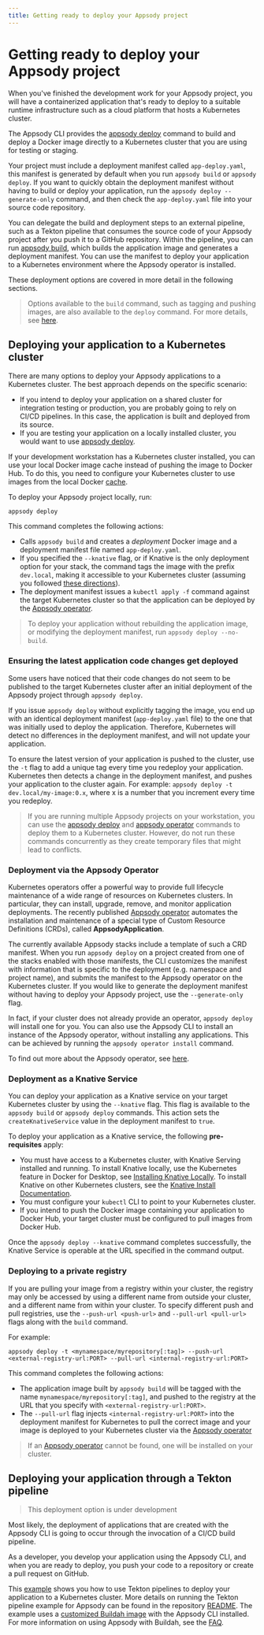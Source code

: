```yaml
---
title: Getting ready to deploy your Appsody project
---
```


# Getting ready to deploy your Appsody project
When you've finished the development work for your Appsody project, you will have a containerized application that's ready to deploy to a suitable runtime infrastructure such as a cloud platform that hosts a Kubernetes cluster.

The Appsody CLI provides the [appsody deploy](/docs/cli-commands/#appsody-deploy) command to build and deploy a Docker image directly to a Kubernetes cluster that you are using for testing or staging.

Your project must include a deployment manifest called `app-deploy.yaml`, this manifest is generated by default when you run `appsody build` or `appsody deploy`. If you want to quickly obtain the deployment manifest without having to build or deploy your application, run the `appsody deploy --generate-only` command, and then check the `app-deploy.yaml` file into your source code repository.

You can delegate the build and deployment steps to an external pipeline, such as a Tekton pipeline that consumes the source code of your Appsody project after you push it to a GitHub repository. Within the pipeline, you can run [appsody build](/docs/using-appsody/building), which builds the application image and generates a deployment manifest. You can use the manifest to deploy your application to a Kubernetes environment where the Appsody operator is installed.

These deployment options are covered in more detail in the following sections.
> Options available to the `build` command, such as tagging and pushing images, are also available to the `deploy` command. For more details, see [here](/docs/using-appsody/building/#tagging-your-application-image).

## Deploying your application to a Kubernetes cluster
There are many options to deploy your Appsody applications to a Kubernetes cluster. The best approach depends on the specific scenario:
- If you intend to deploy your application on a shared cluster for integration testing or production, you are probably going to rely on CI/CD pipelines. In this case, the application is built and deployed from its source.
- If you are testing your application on a locally installed cluster, you would want to use [appsody deploy](/docs/cli-commands/#appsody-deploy).

If your development workstation has a Kubernetes cluster installed, you can use your local Docker image cache instead of pushing the image to Docker Hub. To do this, you need to configure your Kubernetes cluster to use images from the local Docker [cache](https://kubernetes.io/docs/concepts/containers/images/#pre-pulled-images).

To deploy your Appsody project locally, run:
```
appsody deploy
```
This command completes the following actions:

- Calls `appsody build` and creates a *deployment* Docker image and a deployment manifest file named `app-deploy.yaml`.
- If you specified the `--knative` flag, or if Knative is the only deployment option for your stack, the command tags the image with the prefix `dev.local`, making it accessible to your Kubernetes cluster (assuming you followed [these directions](/docs/using-appsody/installing-knative-locally)).
- The deployment manifest issues a `kubectl apply -f` command against the target Kubernetes cluster so that the application can be deployed by the [Appsody operator](https://operatorhub.io/operator/appsody-operator).

> To deploy your application without rebuilding the application image, or modifying the deployment manifest, run `appsody deploy --no-build`.

### Ensuring the latest application code changes get deployed
Some users have noticed that their code changes do not seem to be published to the target Kubernetes cluster after an initial deployment of the Appsody project through `appsody deploy`.

If you issue `appsody deploy` without explicitly tagging the image, you end up with an identical deployment manifest (`app-deploy.yaml` file) to the one that was initially used to deploy the application. Therefore, Kubernetes will detect no differences in the deployment manifest, and will not update your application.

To ensure the latest version of your application is pushed to the cluster, use the `-t` flag to add a unique tag every time you redeploy your application. Kubernetes then detects a change in the deployment manifest, and pushes your application to the cluster again. For example: `appsody deploy -t dev.local/my-image:0.x`, where x is a number that you increment every time you redeploy.

> If you are running multiple Appsody projects on your workstation, you can use the [appsody deploy](/docs/cli-commands/#appsody-deploy) and [appsody operator](/docs/cli-commands/#appsody-operator) commands to deploy them to a Kubernetes cluster. However, do not run these commands concurrently as they create temporary files that might lead to conflicts.

### Deployment via the Appsody Operator
Kubernetes operators offer a powerful way to provide full lifecycle maintenance of a wide range of resources on Kubernetes clusters. In particular, they can install, upgrade, remove, and monitor application deployments. The recently published [Appsody operator](https://operatorhub.io/operator/appsody-operator) automates the installation and maintenance of a special type of Custom Resource Definitions (CRDs), called **AppsodyApplication**.

The currently available Appsody stacks include a template of such a CRD manifest. When you run `appsody deploy` on a project created from one of the stacks enabled with those manifests, the CLI customizes the manifest with information that is specific to the deployment (e.g. namespace and project name), and submits the manifest to the Appsody operator on the Kubernetes cluster. If you would like to generate the deployment manifest without having to deploy your Appsody project, use the `--generate-only` flag.

In fact, if your cluster does not already provide an operator, `appsody deploy` will install one for you. You can also use the Appsody CLI to install an instance of the Appsody operator, without installing any applications. This can be achieved by running the `appsody operator install` command.

To find out more about the Appsody operator, see [here](/docs/reference/appsody-operator).

### Deployment as a Knative Service

You can deploy your application as a Knative service on your target Kubernetes cluster by using the `--knative` flag. This flag is available to the `appsody build` or `appsody deploy` commands. This action sets the `createKnativeService` value in the deployment manifest to `true`.

To deploy your application as a Knative service, the following **pre-requisites** apply:

- You must have access to a Kubernetes cluster, with Knative Serving installed and running. To install Knative locally, use the Kubernetes feature in Docker for Desktop, see [Installing Knative Locally](/docs/faq#10-how-do-i-set-up-knative-serving-for-local-kubernetes-development). To install Knative on other Kubernetes clusters, see the [Knative Install Documentation](https://knative.dev/docs/install/).
- You must configure your `kubectl` CLI to point to your Kubernetes cluster.
- If you intend to push the Docker image containing your application to Docker Hub, your target cluster must be configured to pull images from Docker Hub.

Once the `appsody deploy --knative` command completes successfully, the Knative Service is operable at the URL specified in the command output.

### Deploying to a private registry

If you are pulling your image from a registry within your cluster, the registry may only be accessed by using a different name from outside your cluster, and a different name from within your cluster. To specify different push and pull registries, use the `--push-url <push-url>` and `--pull-url <pull-url>` flags along with the `build` command.

For example:
```
appsody deploy -t <mynamespace/myrepository[:tag]> --push-url <external-registry-url:PORT> --pull-url <internal-registry-url:PORT>
```

This command completes the following actions:
- The application image built by `appsody build` will be tagged with the name `mynamespace/myrepository[:tag]`, and pushed to the registry at the URL that you specify with `<external-registry-url:PORT>`. 
- The `--pull-url` flag injects `<internal-registry-url:PORT>` into the deployment manifest for Kubernetes to pull the correct image and your image is deployed to your Kubernetes cluster via the [Appsody operator](/docs/reference/appsody-operator)

> If an [Appsody operator](/docs/reference/appsody-operator) cannot be found, one will be installed on your cluster.

## Deploying your application through a Tekton pipeline

> This deployment option is under development

Most likely, the deployment of applications that are created with the Appsody CLI is going to occur through the invocation of a CI/CD build pipeline.

As a developer, you develop your application using the Appsody CLI, and when you are ready to deploy, you push your code to a repository or create a pull request on GitHub.

This [example](https://github.com/appsody/tekton-example) shows you how to use Tekton pipelines to deploy your application to a Kubernetes cluster. More details on running the Tekton pipeline example for Appsody can be found in the repository [README](https://github.com/appsody/tekton-example/blob/master/README.md). The example uses a [customized Buildah image](https://github.com/appsody/appsody-buildah) with the Appsody CLI installed. For more information on using Appsody with Buildah, see the [FAQ](/docs/faq#9-can-i-use-appsody-without-docker).
